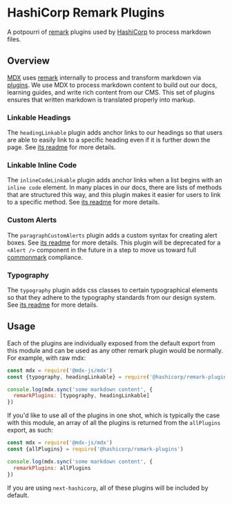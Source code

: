 # HashiCorp Remark Plugins

A potpourri of [remark](https://github.com/remarkjs/remark) plugins used by [HashiCorp](https://www.hashicorp.com/) to process markdown files.

## Overview

[MDX](https://mdxjs.com) uses [remark](https://github.com/remarkjs/remark) internally to process and transform markdown via [plugins](https://github.com/remarkjs/remark/blob/master/doc/plugins.md#list-of-plugins). We use MDX to process markdown content to build out our docs, learning guides, and write rich content from our CMS. This set of plugins ensures that written markdown is translated properly into markup.

### Linkable Headings

The `headingLinkable` plugin adds anchor links to our headings so that users are able to easily link to a specific heading even if it is further down the page. See [its readme](plugins/heading-linkable/README.md) for more details.

### Linkable Inline Code

The `inlineCodeLinkable` plugin adds anchor links when a list begins with an `inline code` element. In many places in our docs, there are lists of methods that are structured this way, and this plugin makes it easier for users to link to a specific method. See [its readme](plugins/inline-code-linkable/README.md) for more details.

### Custom Alerts

The `paragraphCustomAlerts` plugin adds a custom syntax for creating alert boxes. See [its readme](plugins/inline-code-linkable/README.md) for more details. This plugin will be deprecated for a `<Alert />` component in the future in a step to move us toward full [commonmark](https://commonmark.org/) compliance.

### Typography

The `typography` plugin adds css classes to certain typographical elements so that they adhere to the typography standards from our design system. See [its readme](plugins/inline-code-linkable/README.md) for more details.

## Usage

Each of the plugins are individually exposed from the default export from this module and can be used as any other remark plugin would be normally. For example, with raw mdx:

```js
const mdx = require('@mdx-js/mdx')
const {typography, headingLinkable} = require('@hashicorp/remark-plugins')

console.log(mdx.sync('some markdown content', {
  remarkPlugins: [typography, headingLinkable]
})
```

If you'd like to use all of the plugins in one shot, which is typically the case with this module, an array of all the plugins is returned from the `allPlugins` export, as such:

```js
const mdx = require('@mdx-js/mdx')
const {allPlugins} = require('@hashicorp/remark-plugins')

console.log(mdx.sync('some markdown content', {
  remarkPlugins: allPlugins
})
```

If you are using `next-hashicorp`, all of these plugins will be included by default.
